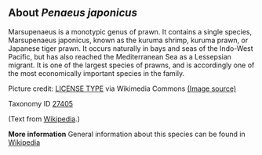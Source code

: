 **About *Penaeus japonicus***
-------------------------
Marsupenaeus is a monotypic genus of prawn. It contains a single 
species, Marsupenaeus japonicus, known as the kuruma shrimp, kuruma 
prawn, or Japanese tiger prawn. It occurs naturally in bays and seas 
of the Indo-West Pacific, but has also reached the Mediterranean Sea 
as a Lessepsian migrant. It is one of the largest species of prawns, 
and is accordingly one of the most economically important species in 
the family.


Picture credit: [LICENSE TYPE]() via Wikimedia Commons [(Image source)](https://upload.wikimedia.org/wikipedia/commons/thumb/1/16/Marsupenaeus_japonicus_-_National_Museum_of_Nature_and_Science%2C_Tokyo_-_DSC07540.JPG/320px-Marsupenaeus_japonicus_-_National_Museum_of_Nature_and_Science%2C_Tokyo_-_DSC07540.JPG)

Taxonomy ID [27405](https://www.uniprot.org/taxonomy/27405)

(Text from [Wikipedia](https://en.wikipedia.org/).)

**More information**
General information about this species can be found in [Wikipedia](https://en.wikipedia.org/wiki/Marsupenaeus)
